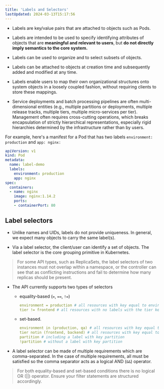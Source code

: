 ```yaml
---
title: 'Labels and Selectors'
lastUpdated: 2024-03-13T15:17:56
---
```


- Labels are key/value pairs that are attached to objects such as Pods. 

- Labels are intended to be used to specify identifying attributes of objects that are **meaningful and relevant to users**, but **do not directly imply semantics to the core system.**

- Labels can be used to organize and to select subsets of objects.

- Labels can be attached to objects at creation time and subsequently added and modified at any time.

- Labels enable users to map their own organizational structures onto system objects in a loosely coupled fashion, without requiring clients to store these mappings.

- Service deployments and batch processing pipelines are often multi-dimensional entities (e.g., multiple partitions or deployments, multiple release tracks, multiple tiers, multiple micro-services per tier). Management often requires cross-cutting operations, which breaks encapsulation of strictly hierarchical representations, especially rigid hierarchies determined by the infrastructure rather than by users.

For example, here's a manifest for a Pod that has two labels `environment: production` and `app: nginx:`

```yml
apiVersion: v1
kind: Pod
metadata:
  name: label-demo
  labels:
    environment: production
    app: nginx
spec:
  containers:
  - name: nginx
    image: nginx:1.14.2
    ports:
    - containerPort: 80
```

## Label selectors  

- Unlike names and UIDs, labels do not provide uniqueness. In general, we expect many objects to carry the same label(s).

- Via a label selector, the client/user can identify a set of objects. The label selector is the core grouping primitive in Kubernetes.

> For some API types, such as ReplicaSets, the label selectors of two instances must not overlap within a namespace, or the controller can see that as conflicting instructions and fail to determine how many replicas should be present.

- The API currently supports two types of selectors
  - equality-based (`=`, `==`, `!=`)
    ```yml
    environment = production # all resources with key equal to environment and value equal to production
    tier != frontend # all resources with no labels with the tier key, frontend value.
    ```
  - set-based.
    ```yml
    environment in (production, qa) # all resources with key equal to environment and value equal to production or qa.
    tier notin (frontend, backend) # all resources with key equal to tier and values other than frontend and backend, and all resources with no labels with the tier key.
    partition # including a label with key partition
    !partition # without a label with key partition
    ```

- A label selector can be made of multiple requirements which are comma-separated. In the case of multiple requirements, all must be satisfied so the comma separator acts as a logical AND (`&&`) operator.

> For both equality-based and set-based conditions there is no logical OR (||) operator. Ensure your filter statements are structured accordingly.